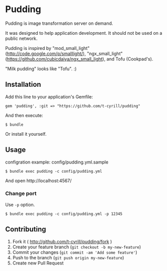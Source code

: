 # Pudding

Pudding is image transformation server on demand.

It was designed to help application development. It should not be used on a public network.

Pudding is inspired by "mod_small_light"(http://code.google.com/p/smalllight/), "ngx_small_light"(https://github.com/cubicdaiya/ngx_small_light), and Tofu (Cookpad's).

"Milk pudding" looks like "Tofu". :)

## Installation

Add this line to your application's Gemfile:

    gem 'pudding', :git => "https://github.com/t-cyrill/pudding"

And then execute:

    $ bundle

Or install it yourself.

## Usage

configration example: config/pudding.yml.sample

```
$ bundle exec pudding -c config/pudding.yml
```

And open http://localhost:4567/

### Change port

Use `-p` option.

```
$ bundle exec pudding -c config/pudding.yml -p 12345
```

## Contributing

1. Fork it ( http://github.com/t-cyrill/pudding/fork )
2. Create your feature branch (`git checkout -b my-new-feature`)
3. Commit your changes (`git commit -am 'Add some feature'`)
4. Push to the branch (`git push origin my-new-feature`)
5. Create new Pull Request
